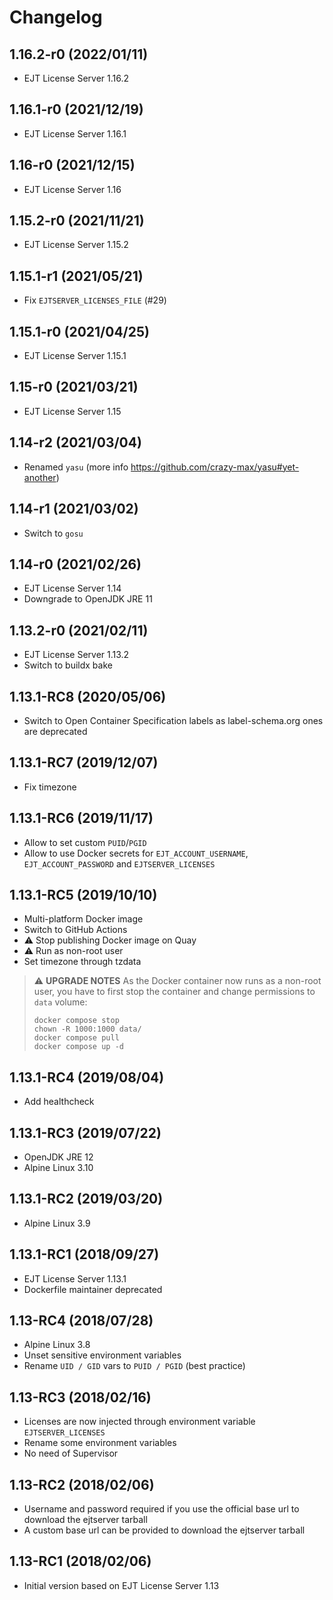 # Changelog

## 1.16.2-r0 (2022/01/11)

* EJT License Server 1.16.2

## 1.16.1-r0 (2021/12/19)

* EJT License Server 1.16.1

## 1.16-r0 (2021/12/15)

* EJT License Server 1.16

## 1.15.2-r0 (2021/11/21)

* EJT License Server 1.15.2

## 1.15.1-r1 (2021/05/21)

* Fix `EJTSERVER_LICENSES_FILE` (#29)

## 1.15.1-r0 (2021/04/25)

* EJT License Server 1.15.1

## 1.15-r0 (2021/03/21)

* EJT License Server 1.15

## 1.14-r2 (2021/03/04)

* Renamed `yasu` (more info https://github.com/crazy-max/yasu#yet-another)

## 1.14-r1 (2021/03/02)

* Switch to `gosu`

## 1.14-r0 (2021/02/26)

* EJT License Server 1.14
* Downgrade to OpenJDK JRE 11

## 1.13.2-r0 (2021/02/11)

* EJT License Server 1.13.2
* Switch to buildx bake

## 1.13.1-RC8 (2020/05/06)

* Switch to Open Container Specification labels as label-schema.org ones are deprecated

## 1.13.1-RC7 (2019/12/07)

* Fix timezone

## 1.13.1-RC6 (2019/11/17)

* Allow to set custom `PUID`/`PGID`
* Allow to use Docker secrets for `EJT_ACCOUNT_USERNAME`, `EJT_ACCOUNT_PASSWORD` and `EJTSERVER_LICENSES`

## 1.13.1-RC5 (2019/10/10)

* Multi-platform Docker image
* Switch to GitHub Actions
* :warning: Stop publishing Docker image on Quay
* :warning: Run as non-root user
* Set timezone through tzdata

> :warning: **UPGRADE NOTES**
> As the Docker container now runs as a non-root user, you have to first stop the container and change permissions to `data` volume:
> ```
> docker compose stop
> chown -R 1000:1000 data/
> docker compose pull
> docker compose up -d
> ```

## 1.13.1-RC4 (2019/08/04)

* Add healthcheck

## 1.13.1-RC3 (2019/07/22)

* OpenJDK JRE 12
* Alpine Linux 3.10

## 1.13.1-RC2 (2019/03/20)

* Alpine Linux 3.9

## 1.13.1-RC1 (2018/09/27)

* EJT License Server 1.13.1
* Dockerfile maintainer deprecated

## 1.13-RC4 (2018/07/28)

* Alpine Linux 3.8
* Unset sensitive environment variables
* Rename `UID / GID` vars to `PUID / PGID` (best practice)

## 1.13-RC3 (2018/02/16)

* Licenses are now injected through environment variable `EJTSERVER_LICENSES`
* Rename some environment variables
* No need of Supervisor

## 1.13-RC2 (2018/02/06)

* Username and password required if you use the official base url to download the ejtserver tarball
* A custom base url can be provided to download the ejtserver tarball

## 1.13-RC1 (2018/02/06)

* Initial version based on EJT License Server 1.13
